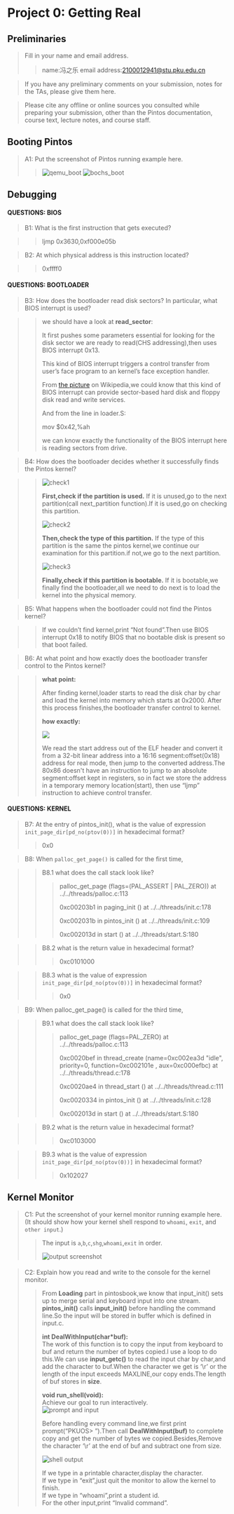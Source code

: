 # Project 0: Getting Real

## Preliminaries

>Fill in your name and email address.
>>name:冯之乐 email address:2100012941@stu.pku.edu.cn
 

>If you have any preliminary comments on your submission, notes for the TAs, please give them here.



>Please cite any offline or online sources you consulted while preparing your submission, other than the Pintos documentation, course text, lecture notes, and course staff.



## Booting Pintos

>A1: Put the screenshot of Pintos running example here.
>>![qemu_boot](https://github.com/FZYsheep/MarkdownPicture/blob/8496823265644de9c392485a8c95069922613f1a/qemu_boot.png)
>>![bochs_boot](https://github.com/FZYsheep/MarkdownPicture/blob/8496823265644de9c392485a8c95069922613f1a/bochs_boot.png)


## Debugging

#### QUESTIONS: BIOS 

>B1: What is the first instruction that gets executed?

>>ljmp   $0x3630,$0xf000e05b

>B2: At which physical address is this instruction located?

>>0xffff0


#### QUESTIONS: BOOTLOADER

>B3: How does the bootloader read disk sectors? In particular, what BIOS interrupt is used?

>>we should have a look at **read_sector**:
>>
>>It first pushes some parameters essential for looking for the disk sector we are ready to read(CHS addressing),then uses BIOS interrupt 0x13.
>>
>>This kind of BIOS interrupt triggers a control transfer from user’s face program to an kernel’s face exception handler.
>>
>>From [the picture](https://en.wikipedia.org/wiki/BIOS_interrupt_call#:~:text=Extended%20Read%20Sectors) on Wikipedia,we could know that this kind of BIOS interrupt can provide sector-based hard disk and floppy disk read and write services.
>>
>>And from the line in loader.S:
>>
>>mov $0x42,%ah
>>
>>we can know exactly the functionality of the BIOS interrupt here is reading sectors from drive.

>B4: How does the bootloader decides whether it successfully finds the Pintos kernel?

>>![check1](https://github.com/FZYsheep/MarkdownPicture/blob/1b2094241508e362bb87d3ca7e212fcbc115e489/check1.png)
>>
>>**First,check if the partition is used.** If it is unused,go to the next partition(call next_partition function).If it is used,go on checking this partition.
>>
>>![check2](https://github.com/FZYsheep/MarkdownPicture/blob/1b2094241508e362bb87d3ca7e212fcbc115e489/check2.png)
>>
>>**Then,check the type of this partition.** If the type of this partition is the same the pintos kernel,we continue our examination for this partition.if not,we go to the next partition.
>>
>>![check3](https://github.com/FZYsheep/MarkdownPicture/blob/1b2094241508e362bb87d3ca7e212fcbc115e489/check3.png)
>>
>>**Finally,check if this partition is bootable.** If it is bootable,we finally find the bootloader,all we need to do next is to load the kernel into the physical memory.

>B5: What happens when the bootloader could not find the Pintos kernel?

>>If we couldn’t find kernel,print “Not found”.Then use BIOS interrupt 0x18 to notify BIOS that no bootable disk is present so that boot failed.


>B6: At what point and how exactly does the bootloader transfer control to the Pintos kernel?

>>**what point:**
>>
>>After finding kernel,loader starts to read the disk char by char and load the kernel into memory which starts at 0x2000. After this process finishes,the bootloader transfer control to kernel.
>>
>>**how exactly:**
>>
>>![](https://github.com/FZYsheep/MarkdownPicture/blob/1b2094241508e362bb87d3ca7e212fcbc115e489/control_transfer.png)
>>
>>We read the start address out of the ELF header and convert it from a 32-bit linear address into a 16:16 segment:offset(0x18) address for real mode, then jump to the converted address.The 80x86 doesn't have an instruction to jump to an absolute segment:offset kept in registers, so in fact we store the address in a temporary memory location(start), then use “ljmp” instruction to achieve control transfer.

#### QUESTIONS: KERNEL

>B7: At the entry of pintos_init(), what is the value of expression `init_page_dir[pd_no(ptov(0))]` in hexadecimal format?
>> 
>> 0x0

>B8: When `palloc_get_page()` is called for the first time,

>> B8.1 what does the call stack look like?
>>> 
>>> palloc_get_page (flags=(PAL_ASSERT | PAL_ZERO)) at ../../threads/palloc.c:113
>>> 
>>> 0xc00203b1 in paging_init () at ../../threads/init.c:178
>>> 
>>> 0xc002031b in pintos_init () at ../../threads/init.c:109
>>> 
>>> 0xc002013d in start () at ../../threads/start.S:180

>> B8.2 what is the return value in hexadecimal format?
>>> 
>>> 0xc0101000

>> B8.3 what is the value of expression `init_page_dir[pd_no(ptov(0))]` in hexadecimal format?
>>> 
>>> 0x0



>B9: When palloc_get_page() is called for the third time,

>> B9.1 what does the call stack look like?
>>> 
>>> palloc_get_page (flags=PAL_ZERO) at ../../threads/palloc.c:113
>>> 
>>> 0xc0020bef in thread_create (name=0xc002ea3d "idle", priority=0, function=0xc002101e <idle>, aux=0xc000efbc) at ../../threads/thread.c:178
>>> 
>>> 0xc0020ae4 in thread_start () at ../../threads/thread.c:111
>>> 
>>> 0xc0020334 in pintos_init () at ../../threads/init.c:128
>>> 
>>> 0xc002013d in start () at ../../threads/start.S:180

>> B9.2 what is the return value in hexadecimal format?
>>> 
>>> 0xc0103000

>> B9.3 what is the value of expression `init_page_dir[pd_no(ptov(0))]` in hexadecimal format?
>>> 
>>> 0x102027



## Kernel Monitor

>C1: Put the screenshot of your kernel monitor running example here. (It should show how your kernel shell respond to `whoami`, `exit`, and `other input`.)
>> 
>> The input is `a`,`b`,`c`,`shg`,`whoami`,`exit` in order.
>> 
>> ![output screenshot](https://github.com/FZYsheep/MarkdownPicture/blob/dc7028260b2836689294fb4c15cb7dbf9248e056/monitor_shell.png)
#### 

>C2: Explain how you read and write to the console for the kernel monitor.
>> From **Loading** part in pintosbook,we know that input_init() sets up to merge serial and keyboard input into one stream. **pintos_init()** calls **input_init()** before handling the command line.So the input will be stored in buffer which is defined in input.c.
>> 
>> **int DealWithInput(char*buf):**  
>> The work of this function is to copy the input from keyboard to buf and return the number of bytes copied.I use a loop to do this.We can use **input_getc()** to read the input char by char,and add the character to buf.When the character we get is ‘\r’ or the length of the input exceeds MAXLINE,our copy ends.The length of buf stores in **size**.
>> 
>> **void run_shell(void):**  
>> Achieve our goal to run interactively.  
>> ![prompt and input](https://github.com/FZYsheep/MarkdownPicture/blob/bcabf59989dfc89e095f8f737f87e0008a738be3/prompt_input.png)
>> 
>> Before handling every command line,we first print prompt(“PKUOS> ”).Then call **DealWithInput(buf)** to complete copy and get the number of bytes we 
copied.Besides,Remove the character ‘\r’ at the end of buf and subtract one from size.
>> 
>> ![shell output](https://github.com/FZYsheep/MarkdownPicture/blob/bcabf59989dfc89e095f8f737f87e0008a738be3/shell_output.png)
>> 
>> If we type in a printable character,display the character.  
>> If we type in “exit”,just quit the monitor to allow the kernel to finish.  
>> If we type in “whoami”,print a student id.  
>> For the other input,print “Invalid command”.  
